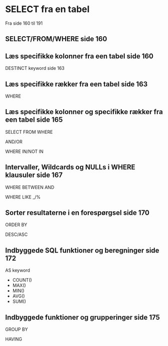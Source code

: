 # SELECT fra en tabel
Fra side 160 til 191

## SELECT/FROM/WHERE side 160
## Læs specifikke kolonner fra een tabel side 160
DESTINCT keyword side 163

## Læs specifikke rækker fra een tabel side 163
WHERE

## Læs specifikke kolonner og specifikke rækker fra een tabel side 165
SELECT FROM WHERE

AND/OR

WHERE IN/NOT IN

## Intervaller, Wildcards og NULLs i WHERE klausuler side 167
WHERE BETWEEN AND

WHERE LIKE _/%

## Sorter resultaterne i en forespørgsel side 170
ORDER BY

DESC/ASC

## Indbyggede SQL funktioner og beregninger side 172
AS keyword
- COUNT()
- MAX()
- MIN()
- AVG()
- SUM()

## Indbyggede funktioner og grupperinger side 175
GROUP BY

HAVING
